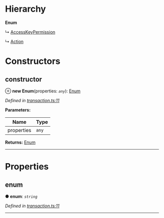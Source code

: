 

# Hierarchy

**Enum**

↳  [AccessKeyPermission](_transaction_.accesskeypermission.md)

↳  [Action](_transaction_.action.md)

# Constructors

<a id="constructor"></a>

##  constructor

⊕ **new Enum**(properties: *`any`*): [Enum](_transaction_.enum.md)

*Defined in [transaction.ts:11](https://github.com/nearprotocol/nearlib/blob/5251dca/src.ts/transaction.ts#L11)*

**Parameters:**

| Name | Type |
| ------ | ------ |
| properties | `any` |

**Returns:** [Enum](_transaction_.enum.md)

___

# Properties

<a id="enum"></a>

##  enum

**● enum**: *`string`*

*Defined in [transaction.ts:11](https://github.com/nearprotocol/nearlib/blob/5251dca/src.ts/transaction.ts#L11)*

___

